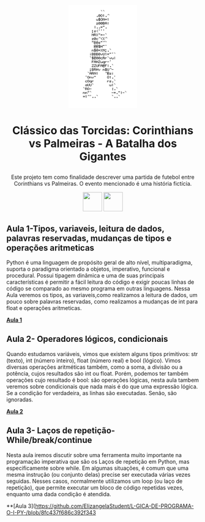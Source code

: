 <p align="center">
<img width="180px" height= 269 src=https://github.com/ElizangelaStudent/-L-GICA-DE-PROGRAMA-O-I-PY-/blob/3ada955ac03cec07b6173afaf1152dc7851f5434/homem%20letra.gif
</p>

  # <p align="center"> **Clássico das Torcidas: Corinthians vs Palmeiras - A Batalha dos Gigantes**</p>

<p align="center"> Este projeto tem como finalidade descrever uma partida de futebol entre Corinthians vs Palmeiras. O evento mencionado é uma história fictícia.</p>

<p align="center">
<img width="50px" height= 50 src=https://github.com/ElizangelaStudent/Jogo-entre-Gigantes-/assets/107508602/74e3372b-8468-4ef9-8670-7379618b4a0b)/>
<img width="50px" height= 50 src=https://github.com/ElizangelaStudent/Jogo-entre-Gigantes-/assets/107508602/f58b2fba-8e02-4a36-8237-ddccbe049729 />
 
 ## Aula 1-Tipos, variaveis, leitura de dados, palavras reservadas, mudanças de tipos e operações aritmeticas

   Python é uma linguagem de propósito geral de alto nível, multiparadigma, suporta o paradigma orientado a objetos, imperativo, funcional e procedural. Possui tipagem dinâmica e uma de suas principais características é permitir a fácil leitura do código e exigir poucas linhas de código se comparado ao mesmo programa em outras linguagens. Nessa Aula veremos os tipos, as variaveis,como realizamos a leitura de dados, um pouco sobre palavras reservadas, como realizamos a mudanças de int para float e operações aritmeticas.
   
   **[Aula 1](https://github.com/ElizangelaStudent/L-GICA-DE-PROGRAMA-O-I-PY-/blob/8fc437f686c392f343e5e693b756091bc3d67cfa/Aula_1_tipos,_variaveis,_leitura_de_dados,_palavras_reservadas,_mudan%C3%A7as_de_tipos_e_opera%C3%A7%C3%B5es_aritmeticas.ipynb)**
  
 ## Aula 2- Operadores lógicos, condicionais
 
 Quando estudamos variáveis, vimos que existem alguns tipos primitivos: str (texto), int (número inteiro), float (número real) e bool (lógico). Vimos diversas operações aritméticas também, como a soma, a divisão ou a potência, cujos resultados são int ou float. Porém, podemos ter também operações cujo resultado é bool: são operações lógicas, nesta aula tambem veremos sobre condicionais que nada mais é do que uma expressão lógica. Se a condição for verdadeira, as linhas são executadas. Senão, são ignoradas.
 
 
 **[Aula 2](https://github.com/ElizangelaStudent/L-GICA-DE-PROGRAMA-O-I-PY-/blob/8fc437f686c392f343e5e693b756091bc3d67cfa/Aula_2_Operadores_l%C3%B3gicos,_condicionais.ipynb)**
 
 ## Aula 3- Laços de repetição- While/break/continue
 
 Nesta aula iremos discutir sobre uma ferramenta muito importante na programação imperativa que são os Laços de repetição em Python, mas especificamente sobre while. Em algumas situações, é comum que uma mesma instrução (ou conjunto delas) precise ser executada várias vezes seguidas. Nesses casos, normalmente utilizamos um loop (ou laço de repetição), que permite executar um bloco de código repetidas vezes, enquanto uma dada condição é atendida.  


 
 **[Aula 3](https://github.com/ElizangelaStudent/L-GICA-DE-PROGRAMA-O-I-PY-/blob/8fc437f686c392f343
